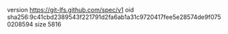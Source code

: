 version https://git-lfs.github.com/spec/v1
oid sha256:9c41cbd2389543f221791d2fa6ab1a31c9720417fee5e28574de9f0750208594
size 5816
